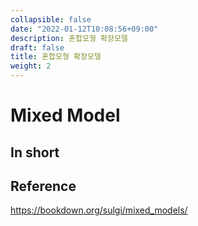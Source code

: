 ```yaml
---
collapsible: false
date: "2022-01-12T10:08:56+09:00"
description: 혼합모형 확장모델
draft: false
title: 혼합모형 확장모델
weight: 2
---
```


# Mixed Model

## In short

## Reference
https://bookdown.org/sulgi/mixed_models/